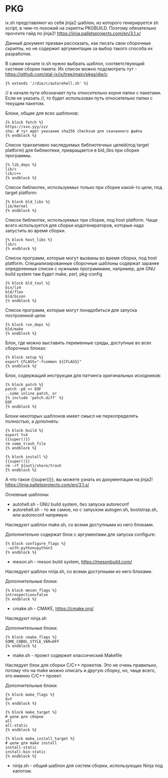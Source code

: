 # PKG

<!-- {% raw %} -->

ix.sh представляют из себя jinja2 шаблон, из которого генерируется sh script, в чем-то похожий на скрипты PKGBUILD. Поэтому обязательно прочтите гайд по jinja2! https://jinja.palletsprojects.com/en/3.1.x/

Данный документ призван рассказать, как писать свои сборочные скрипты, но не содержит аргументации за выбор такого способа их разработки.

В самом начале ix.sh нужно выбрать шаблон, соответствующий системе сборки пакета. Их список можно подсмотреть тут - https://github.com/stal-ix/ix/tree/main/pkgs/die/c

```shell
{% extends '//die/c/autorehell.sh' %}
```

// в начале пути обозначает путь относительно корня папки с пакетами. Если не указать //, то будет использован путь относительно папки с текущим пакетом.

Блоки, общие для всех шаблонов:

```shell
{% block fetch %}
https://xxx.yyy/zzz
sha: # тут идет указание sha256 checksum для скачанного файла
{% endblock %}
```

Список транзитивно наследуемых библиотечных целей(под target platform) для библиотеки, превращается в bld_libs при сборке программы.
```
{% lib_deps %}
lib/c
lib/c++
{% endblock %}
```

Список библиотек, используемых только при сборке какой-то цели, под target platform:
```shell
{% block bld_libs %}
lib/kernel
{% endblock %}
```

Список библиотек, используемых при сборке, под host platform. Чаще всего используется для сборки кодогенераторов, которые надо запустить во время сборки.
```shell
{% block host_libs %}
lib/c
{% endblock %}
```

Список программ, которые могут вызваны во время сборки, под host platform. Специализированные сборочные шаблоны содержат заранее определенные списки с нужными программами, например, для GNU build system там будет make, perl, pkg-config
```shell
{% block bld_tool %}
bin/lz4
bld/flex
bld/bison
{% endblock %}
```

Список программ, которые могут понадобиться для запуска построенной цели:
```shell
{% block run_deps %}
bld/make
{% endblock %}
```

Блок, где можно выставить переменные среды, доступные во всех сборочных блоках:
```shell
{% block setup %}
export CFLAGS="-fcommon ${CFLAGS}"
{% endblock %}
```

Блок, содержащий инструкции для патчинга оригинальных исходников:
```shell
{% block patch %}
patch -p0 << EOF
..some inline patch, or
{% include 'patch.diff' %}
EOF
{% endblock %}
```

Блоки некоторых шаблонов имеет смысл не переопределять полностью, а дополнять:

```shell
{% block build %}
export Y=X
{{super()}}
rm some_trash_file
{% endblock %}
```

```shell
{% block install %}
{{super()}}
rm -rf ${out}/share/trash
{% endblock %}
```

А что такое {{super()}}, вы можете узнать из документации на jinja2! https://jinja.palletsprojects.com/en/3.1.x/

Основные шаблоны:

* autohell.sh - GNU build system, без запуска autoreconf
* autorehell.sh - то же самое, но с запуском autogen.sh, bootstrap.sh, или autoreconf напрямую

Наследуют шаблон make.sh, со всеми доступными из него блоками.

Дополнительно содержат блок с аргументами для запуска configure:
```shell
{% block configure_flags %}
--with-python=python3
{% endblock %}
```

* meson.sh - meson build system, https://mesonbuild.com/

Наследуют шаблон ninja.sh, со всеми доступными из него блоками.

Дополнительные блоки:

```shell
{% block meson_flags %}
introspection=false
{% endblock %}
```

* cmake.sh - CMAKE, https://cmake.org/

Наследуют ninja.sh

Дополнительные блоки:

```shell
{% block cmake_flags %}
SOME_COBOL_STYLE_VAR=OFF
{% endblock %}
```

* make.sh - проект содержит классический Makefile

Наследует блок для сборки C/C++ проектов. Это не очень правильно, потому что на make можно описать и другую сборку, но, чаще всего, это именно C/C++ проект.

Дополнительные блоки:

```shell
{% block make_flags %}
X=Y
{% endblock %}
```

```shell
{% block make_target %}
# цели для сборки
all
all-static
{% endblock %}
```

```shell
{% block make_install_target %}
# цели для make install
install-static
install-bin-static
{% endblock %}
```

* ninja.sh - общий шаблон для систем сборки, использующих Ninja под капотом.
<!-- {% endraw %} -->

